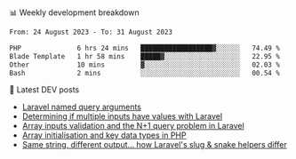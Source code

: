 📊 Weekly development breakdown
<!--START_SECTION:waka-->

```txt
From: 24 August 2023 - To: 31 August 2023

PHP              6 hrs 24 mins   ██████████████████▓░░░░░░   74.49 %
Blade Template   1 hr 58 mins    █████▓░░░░░░░░░░░░░░░░░░░   22.95 %
Other            10 mins         ▓░░░░░░░░░░░░░░░░░░░░░░░░   02.03 %
Bash             2 mins          ░░░░░░░░░░░░░░░░░░░░░░░░░   00.54 %
```

<!--END_SECTION:waka-->

📕 Latest DEV posts
<!-- BLOG-POST-LIST:START -->
- [Laravel named query arguments](https://dev.to/michaelvickersuk/laravel-named-query-arguments-28kd)
- [Determining if multiple inputs have values with Laravel](https://dev.to/michaelvickersuk/determining-if-multiple-inputs-have-values-with-laravel-km6)
- [Array inputs validation and the N+1 query problem in Laravel](https://dev.to/michaelvickersuk/array-inputs-validation-and-the-n1-query-problem-in-laravel-2agb)
- [Array initialisation and key data types in PHP](https://dev.to/michaelvickersuk/array-initialisation-and-key-data-types-in-php-1e5b)
- [Same string, different output... how Laravel&#39;s slug &amp; snake helpers differ](https://dev.to/michaelvickersuk/same-string-different-output-how-laravels-slug-snake-helpers-differ-1ccj)
<!-- BLOG-POST-LIST:END -->

